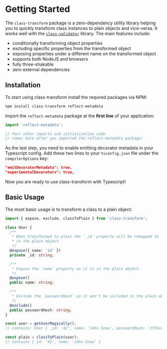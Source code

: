 # Getting Started

The `class-transform` package is a zero-dependency utility library helping you to quickly transform class instances to plain objects and vice-versa.
It works well with the [`class-validator`][class-validator] library. The main features include:

- conditionally transforming object properties
- excluding specific properties from the transformed object
- exposing properties under a different name on the transformed object
- supports both NodeJS and browsers
- fully three-shakable
- zero external dependencies

## Installation

To start using class-transform install the required packages via NPM:

```bash
npm install class-transform reflect-metadata
```

Import the `reflect-metadata` package at the **first line** of your application:

```ts
import 'reflect-metadata';

// Your other imports and initialization code
// comes here after you imported the reflect-metadata package!
```

As the last step, you need to enable emitting decorator metadata in your Typescript config. Add these two lines to your `tsconfig.json` file under the `compilerOptions` key:

```json
"emitDecoratorMetadata": true,
"experimentalDecorators": true,
```

Now you are ready to use class-transform with Typescript!

## Basic Usage

The most basic usage is to transform a class to a plain object:

```ts
import { expose, exclude, classToPlain } from 'class-transform';

class User {
  /**
   * When transformed to plain the `_id` property will be remapped to `id`
   * in the plain object.
   */
  @expose({ name: 'id' })
  private _id: string;

  /**
   * Expose the `name` property as it is in the plain object.
   */
  @expose()
  public name: string;

  /**
   * Exclude the `passwordHash` so it won't be included in the plain object.
   */
  @exclude()
  public passwordHash: string;
}

const user = getUserMagically();
// contains: User { _id: '42', name: 'John Snow', passwordHash: '2f55ce082...' }

const plain = classToPlain(user);
// contains { id: '42', name: 'John Snow' }
```

[class-validator]: https://github.com/cunarist/class-validator/
